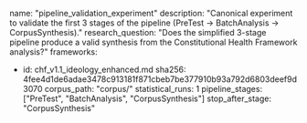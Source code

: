 name: "pipeline_validation_experiment"
description: "Canonical experiment to validate the first 3 stages of the pipeline (PreTest → BatchAnalysis → CorpusSynthesis)."
research_question: "Does the simplified 3-stage pipeline produce a valid synthesis from the Constitutional Health Framework analysis?"
frameworks:
  - id: chf_v1.1_ideology_enhanced.md
    sha256: 4fee4d1de6adae3478c913181f871cbeb7be377910b93a792d6803deef9d3070
corpus_path: "corpus/"
statistical_runs: 1
pipeline_stages: ["PreTest", "BatchAnalysis", "CorpusSynthesis"]
stop_after_stage: "CorpusSynthesis"
